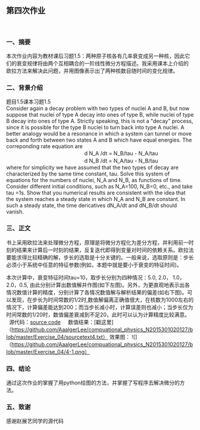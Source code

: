 ## 第四次作业
 
### 一、摘要
本次作业内容为教材课后习题1.5：两种原子核各有几率衰变成另一种核，因此它们的衰变规律将由两个互相耦合的一阶线性微分方程描述。我采用课本上介绍的
欧拉方法来解决此问题，并用图像表示出了两种核数目随时间的变化规律。 

### 二、背景介绍
题目1.5课本习题1.5                                                                                                                   
Consider again  a decay problem with two types of nuclei A and B, but now suppose that nuclei of type A decay into ones of type B, while nuclei of type B decay into ones of type A. Strictly speaking, this is not a "decay" process, since it is possible for the type B nuclei to turn back into type A nuclei. A better analogy would be a resonance in which a system can tunnel or move back and forth between two states A and B which have equal energies. The correponding rate equation are   
　　　　　　　　　　　　　　　d N_A /dt = N_B/tau - N_A/tau  
　　　　　　　　　　　　　　　d N_B /dt = N_A/tau - N_B/tau  
where for simplicity we have assumed that the two types of decay are characterized by the same time constant, tau. Solve this system of equations for the numbers of nuclei, N_A and N_B, as functions of time. Consider different initial conditions, such as N_A=100, N_B=0, etc., and take tau =1s. Show that you numerical results are consistent with the idea that the system reaches a steady state in which N_A and N_B are constant. In such a steady state, the time dericatives dN_A/dt and dN_B/dt should vanish.

 ### 三、正文
书上采用欧拉法来处理微分方程，原理是将微分方程化为差分方程，并利用前一时刻的结果来计算后一时刻的结果，反复迭代即得到变量对时间的依赖关系。欧拉法要能求得比较精确的解，步长的选取是十分关键的。一般来说，选取原则是：步长必须小于系统中任意的特征参数(例如，本题中就是要小于衰变的特征时间)。

本次计算中，衰变特征时间tau=10，取步长分别为四种情况：5.0, 2.0， 1.0， 2.0，0.5, 由此分别计算出数值解并作图(如下左图)。另外，为更直观地表示出各情况数值计算的精度，分别计算了各情况数值解与解析结果的偏差(如右下图)。可以发现，在步长为时间常数的1/2时,数值解偏离正确值很大，在核数为1000左右的情况下，计算偏差能达到200；而当步长减小时，计算误差则也减小；当步长仅为时间常数的1/20时，数值偏差衰减到不足20，此时可以认为计算精度比较满意。                 
                                                                                                                                  
源代码：[source code](https://github.com/AaalgerLee/compuational_physics_N2015301020127/blob/master/Exercise_04/sourcecode4.py)     
数值结果：[戳这里]（https://github.com/AaalgerLee/compuational_physics_N2015301020127/blob/master/Exercise_04/sourcetext4.txt）      效果图：
![]（https://github.com/AaalgerLee/compuational_physics_N2015301020127/blob/master/Exercise_04/4-1.png）

### 四、结论
通过这次作业的掌握了用python绘图的方法，并掌握了写程序去解决微分的方法。

### 五、致谢
感谢赵展艺同学的源代码
